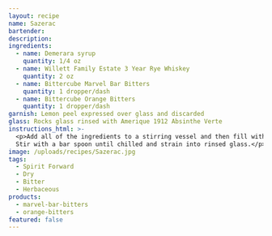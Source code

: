 ```yaml
---
layout: recipe
name: Sazerac
bartender:
description:
ingredients:
  - name: Demerara syrup
    quantity: 1/4 oz
  - name: Willett Family Estate 3 Year Rye Whiskey
    quantity: 2 oz
  - name: Bittercube Marvel Bar Bitters
    quantity: 1 dropper/dash
  - name: Bittercube Orange Bitters
    quantity: 1 dropper/dash
garnish: Lemon peel expressed over glass and discarded
glass: Rocks glass rinsed with Amerique 1912 Absinthe Verte
instructions_html: >-
  <p>Add all of the ingredients to a stirring vessel and then fill with ice.
  Stir with a bar spoon until chilled and strain into rinsed glass.</p>
image: /uploads/recipes/Sazerac.jpg
tags:
  - Spirit Forward
  - Dry
  - Bitter
  - Herbaceous
products:
  - marvel-bar-bitters
  - orange-bitters
featured: false
---
```



